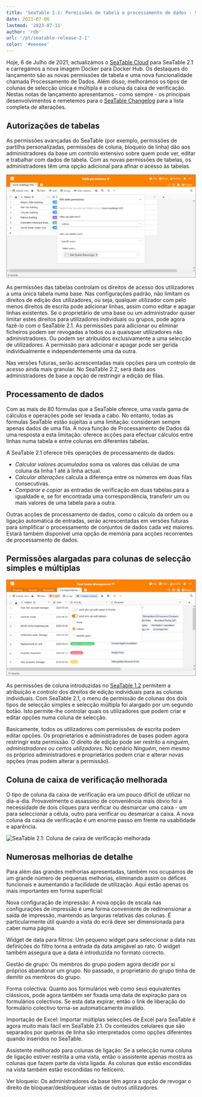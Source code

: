 ```yaml
---
title: 'SeaTable 2.1: Permissões de tabela e processamento de dados - SeaTable'
date: 2021-07-06
lastmod: '2023-07-11'
author: 'rdb'
url: '/pt/seatable-release-2-1'
color: '#eeeeee'
---
```


Hoje, 6 de Julho de 2021, actualizámos o [SeaTable Cloud](https://cloud.seatable.io) para SeaTable 2.1 e carregámos a nova imagem Docker para Docker Hub. Os destaques do lançamento são as novas permissões de tabela e uma nova funcionalidade chamada Processamento de Dados. Além disso, melhorámos os tipos de colunas de selecção única e múltipla e a coluna da caixa de verificação. Nestas notas de lançamento apresentamos - como sempre - os principais desenvolvimentos e remetemos para o [SeaTable Changelog](https://seatable.io/pt/docs/changelog/version-2-1/) para a lista completa de alterações.

## Autorizações de tabelas

As permissões avançadas do SeaTable (por exemplo, permissões de partilha personalizadas, permissões de coluna, bloqueio de linha) dão aos administradores da base um controlo extensivo sobre quem pode ver, editar e trabalhar com dados de tabela. Com as novas permissões de tabelas, os administradores têm uma opção adicional para afinar o acesso às tabelas.

![SeaTable 2.1: Tabela de permissões](images/TablePermissions.png)

As permissões das tabelas controlam os direitos de acesso dos utilizadores a uma única tabela numa base. Nas configurações padrão, não limitam os direitos de edição dos utilizadores, ou seja, qualquer utilizador com pelo menos direitos de escrita pode adicionar linhas, assim como editar e apagar linhas existentes. Se o proprietário de uma base ou um administrador quiser limitar estes direitos para utilizadores individuais ou grupos, pode agora fazê-lo com o SeaTable 2.1. As permissões para adicionar ou eliminar ficheiros podem ser revogadas a todos ou a quaisquer utilizadores não administradores. Ou podem ser atribuídos exclusivamente a uma selecção de utilizadores. A permissão para adicionar e apagar pode ser gerida individualmente e independentemente uma da outra.

Nas versões futuras, serão acrescentadas mais opções para um controlo de acesso ainda mais granular. No SeaTable 2.2, será dada aos administradores de base a opção de restringir a edição de filas.

## Processamento de dados

Com as mais de 80 fórmulas que a SeaTable oferece, uma vasta gama de cálculos e operações pode ser levada a cabo. No entanto, todas as fórmulas SeaTable estão sujeitas a uma limitação: consideram sempre apenas dados de uma fila. A nova função de Processamento de Dados dá uma resposta a esta limitação: oferece acções para efectuar cálculos entre linhas numa tabela e entre colunas em diferentes tabelas.

A SeaTable 2.1 oferece três operações de processamento de dados:

- _Calcular valores acumulados_ soma os valores das células de uma coluna da linha 1 até à linha actual.
- _Calcular alterações_ calcula a diferença entre os números em duas filas consecutivas.
- _Comparar e copiar_ as entradas de verificação em duas tabelas para a igualdade e, se for encontrada uma correspondência, transferir um ou mais valores de uma tabela para a outra.

Outras acções de processamento de dados, como o cálculo da ordem ou a ligação automática de entradas, serão acrescentadas em versões futuras para simplificar o processamento de conjuntos de dados cada vez maiores. Estará também disponível uma opção de memória para acções recorrentes de processamento de dados.

## Permissões alargadas para colunas de selecção simples e múltiplas

![SeaTable 2.1: Permissões avançadas para colunas de selecção simples e múltiplas](images/Advanced-column-permissions.png)

As permissões de coluna introduzidas no [SeaTable 1.2](https://seatable.io/pt/seatable-release-1-2/) permitem a atribuição e controlo dos direitos de edição individuais para as colunas individuais. Com SeaTable 2.1, o menu de permissão de colunas dos dois tipos de selecção simples e selecção múltipla foi alargado por um segundo botão. Isto permite-lhe controlar quais os utilizadores que podem criar e editar opções numa coluna de selecção.

Basicamente, todos os utilizadores com permissões de escrita podem editar opções. Os proprietários e administradores de bases podem agora restringir esta permissão. O direito de edição pode ser restrito a _ninguém_, _administradores_ ou _certos utilizadores_. No cenário _Ninguém_, nem mesmo os próprios administradores e proprietários podem criar e alterar novas opções (mas podem alterar a permissão).

## Coluna de caixa de verificação melhorada

O tipo de coluna da caixa de verificação era um pouco difícil de utilizar no dia-a-dia. Provavelmente o assassino de conveniência mais óbvio foi a necessidade de dois cliques para verificar ou desmarcar uma caixa - um para seleccionar a célula, outro para verificar ou desmarcar a caixa. A nova coluna da caixa de verificação é um enorme passo em frente na usabilidade e aparência.

![SeaTable 2.1: Coluna de caixa de verificação melhorada](https://seatable.io/wp-content/uploads/2021/07/cf832ed6ec4f5a75c69d663818552e94ec9b7cb1.gif)

## Numerosas melhorias de detalhe

Para além das grandes melhorias apresentadas, também nos ocupámos de um grande número de pequenas melhorias, eliminando assim os défices funcionais e aumentando a facilidade de utilização. Aqui estão apenas os mais importantes em forma superficial:

Nova configuração de impressão: A nova opção de escala nas configurações de impressão é uma forma conveniente de redimensionar a saída de impressão, mantendo as larguras relativas das colunas. É particularmente útil quando a vista do ecrã deve ser dimensionada para caber numa página.

Widget de data para filtros: Um pequeno widget para seleccionar a data nas definições do filtro torna a entrada da data amigável ao rato. O widget também assegura que a data é introduzida no formato correcto.

Gestão de grupo: Os membros do grupo podem agora decidir por si próprios abandonar um grupo. No passado, o proprietário do grupo tinha de demitir os membros do grupo.

Forma colectiva: Quanto aos formulários web como seus equivalentes clássicos, pode agora também ser fixada uma data de expiração para os formulários colectivos. Se esta data expirar, então o link de liberação do formulário colectivo torna-se automaticamente inválido.

Importação de Excel: Importar múltiplas selecções de Excel para SeaTable é agora muito mais fácil em SeaTable 2.1. Os conteúdos celulares que são separados por quebras de linha são interpretados como opções diferentes quando inseridos no SeaTable.

Assistente melhorado para colunas de ligação: Se a selecção numa coluna de ligação estiver restrita a uma vista, então o assistente apenas mostra as colunas que fazem parte da vista ligada. As colunas que estão escondidas na vista também estão escondidas no feiticeiro.

Ver bloqueio: Os administradores da base têm agora a opção de revogar o direito de bloquear/desbloquear vistas de outros utilizadores.
